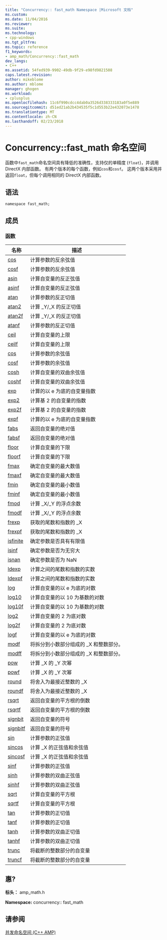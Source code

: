 ```yaml
---
title: "Concurrency:: fast_math Namespace |Microsoft 文档"
ms.custom: 
ms.date: 11/04/2016
ms.reviewer: 
ms.suite: 
ms.technology:
- cpp-windows
ms.tgt_pltfrm: 
ms.topic: reference
f1_keywords:
- amp_math/Concurrency::fast_math
dev_langs:
- C++
ms.assetid: 54fed939-9902-49db-9f29-e98fd9821508
caps.latest.revision: 
author: mikeblome
ms.author: mblome
manager: ghogen
ms.workload:
- cplusplus
ms.openlocfilehash: 11c6f990cdcc4dab0a3526d338333183a0f5e889
ms.sourcegitcommit: d51ed21ab2b434535f5c1d553b22e432073e1478
ms.translationtype: MT
ms.contentlocale: zh-CN
ms.lasthandoff: 02/23/2018
---
```

# <a name="concurrencyfastmath-namespace"></a>Concurrency::fast_math 命名空间
函数中`fast_math`命名空间具有降低的准确性，支持仅的单精度 (`float`)，并调用 DirectX 内部函数。 有两个版本的每个函数，例如`cos`和`cosf`。 这两个版本采用并返回`float`，但每个调用相同的 DirectX 内部函数。  
  
## <a name="syntax"></a>语法  
  
```  
namespace fast_math;  
```  
  
## <a name="members"></a>成员  
  
### <a name="functions"></a>函数  
  
|名称|描述|  
|----------|-----------------|  
|[cos](concurrency-fast-math-namespace-functions.md#cos)|计算参数的反余弦值|  
|[cosf](concurrency-fast-math-namespace-functions.md#cosf)|计算参数的反余弦值|  
|[asin](concurrency-fast-math-namespace-functions.md#asin)|计算自变量的反正弦值|  
|[asinf](concurrency-fast-math-namespace-functions.md#asinf)|计算自变量的反正弦值|  
|[atan](concurrency-fast-math-namespace-functions.md#atan)|计算参数的反正切值|  
|[atan2](concurrency-fast-math-namespace-functions.md#atan2)|计算 _Y/_X 的反正切值|  
|[atan2f](concurrency-fast-math-namespace-functions.md#atan2f)|计算 _Y/_X 的反正切值|  
|[atanf](concurrency-fast-math-namespace-functions.md#atanf)|计算参数的反正切值|  
|[ceil](concurrency-fast-math-namespace-functions.md#ceil)|计算自变量的上限|  
|[ceilf](concurrency-fast-math-namespace-functions.md#ceilf)|计算自变量的上限|  
|[cos](concurrency-fast-math-namespace-functions.md#cos)|计算参数的余弦值|  
|[cosf](concurrency-fast-math-namespace-functions.md#cosf)|计算参数的余弦值|  
|[cosh](concurrency-fast-math-namespace-functions.md#cosh)|计算自变量的双曲余弦值|  
|[coshf](concurrency-fast-math-namespace-functions.md#coshf)|计算自变量的双曲余弦值|  
|[exp](concurrency-fast-math-namespace-functions.md#exp)|计算的以 e 为底的自变量指数|  
|[exp2](concurrency-fast-math-namespace-functions.md#exp2)|计算基 2 的自变量的指数|  
|[exp2f](concurrency-fast-math-namespace-functions.md#exp2f)|计算基 2 的自变量的指数|  
|[expf](concurrency-fast-math-namespace-functions.md#expf)|计算的以 e 为底的自变量指数|  
|[fabs](concurrency-fast-math-namespace-functions.md#fabs)|返回自变量的绝对值|  
|[fabsf](concurrency-fast-math-namespace-functions.md#fabsf)|返回自变量的绝对值|  
|[floor](concurrency-fast-math-namespace-functions.md#floor)|计算自变量的下限|  
|[floorf](concurrency-fast-math-namespace-functions.md#floorf)|计算自变量的下限|  
|[fmax](concurrency-fast-math-namespace-functions.md#fmax)|确定自变量的最大数值|  
|[fmaxf](concurrency-fast-math-namespace-functions.md#fmaxf)|确定自变量的最大数值|  
|[fmin](concurrency-fast-math-namespace-functions.md#fmin)|确定自变量的最小数值|  
|[fminf](concurrency-fast-math-namespace-functions.md#fminf)|确定自变量的最小数值|  
|[fmod](concurrency-fast-math-namespace-functions.md#fmod)|计算 _X/_Y 的浮点余数|  
|[fmodf](concurrency-fast-math-namespace-functions.md#fmodf)|计算 _X/_Y 的浮点余数|  
|[frexp](concurrency-fast-math-namespace-functions.md#frexp)|获取的尾数和指数的 _X|  
|[frexpf](concurrency-fast-math-namespace-functions.md#frexpf)|获取的尾数和指数的 _X|  
|[isfinite](concurrency-fast-math-namespace-functions.md#isfinite)|确定参数是否具有有限值|  
|[isinf](concurrency-fast-math-namespace-functions.md#isinf)|确定参数是否为无穷大|  
|[isnan](concurrency-fast-math-namespace-functions.md#isnan)|确定参数是否为 NaN|  
|[ldexp](concurrency-fast-math-namespace-functions.md#ldexp)|计算之间的尾数和指数的实数|  
|[ldexpf](concurrency-fast-math-namespace-functions.md#ldexpf)|计算之间的尾数和指数的实数|  
|[log](concurrency-fast-math-namespace-functions.md#log)|计算自变量的以 e 为底的对数|  
|[log10](concurrency-fast-math-namespace-functions.md#log10)|计算自变量的以 10 为基数的对数|  
|[log10f](concurrency-fast-math-namespace-functions.md#log10f)|计算自变量的以 10 为基数的对数|  
|[log2](concurrency-fast-math-namespace-functions.md#log2)|计算自变量的 2 为底对数|  
|[log2f](concurrency-fast-math-namespace-functions.md#log2f)|计算自变量的 2 为底对数|  
|[logf](concurrency-fast-math-namespace-functions.md#logf)|计算自变量的以 e 为底的对数|  
|[modf](concurrency-fast-math-namespace-functions.md#modf)|将拆分到小数部分组成的 _X 和整数部分。|  
|[modff](concurrency-fast-math-namespace-functions.md#modff)|将拆分到小数部分组成的 _X 和整数部分。|  
|[pow](concurrency-fast-math-namespace-functions.md#pow)|计算 _X 的 _Y 次幂|  
|[powf](concurrency-fast-math-namespace-functions.md#powf)|计算 _X 的 _Y 次幂|  
|[round](concurrency-fast-math-namespace-functions.md#round)|将舍入为最接近整数的 _X|  
|[roundf](concurrency-fast-math-namespace-functions.md#roundf)|将舍入为最接近整数的 _X|  
|[rsqrt](concurrency-fast-math-namespace-functions.md#rsqrt)|返回自变量的平方根的倒数|  
|[rsqrtf](concurrency-fast-math-namespace-functions.md#rsqrtf)|返回自变量的平方根的倒数|  
|[signbit](concurrency-fast-math-namespace-functions.md#signbit)|返回自变量的符号|  
|[signbitf](concurrency-fast-math-namespace-functions.md#signbitf)|返回自变量的符号|  
|[sin](concurrency-fast-math-namespace-functions.md#sin)|计算参数的正弦值|  
|[sincos](concurrency-fast-math-namespace-functions.md#sincos)|计算 _X 的正弦值和余弦值|  
|[sincosf](concurrency-fast-math-namespace-functions.md#sincosf)|计算 _X 的正弦值和余弦值|  
|[sinf](concurrency-fast-math-namespace-functions.md#sinf)|计算参数的正弦值|  
|[sinh](concurrency-fast-math-namespace-functions.md#sinh)|计算参数的双曲正弦值|  
|[sinhf](concurrency-fast-math-namespace-functions.md#sinhf)|计算参数的双曲正弦值|  
|[sqrt](concurrency-fast-math-namespace-functions.md#sqrt)|计算自变量的平方根|  
|[sqrtf](concurrency-fast-math-namespace-functions.md#sqrtf)|计算自变量的平方根|  
|[tan](concurrency-fast-math-namespace-functions.md#tan)|计算参数的正切值|  
|[tanf](concurrency-fast-math-namespace-functions.md#tanf)|计算参数的正切值|  
|[tanh](concurrency-fast-math-namespace-functions.md#tanh)|计算参数的双曲正切值|  
|[tanhf](concurrency-fast-math-namespace-functions.md#tanhf)|计算参数的双曲正切值|  
|[trunc](concurrency-fast-math-namespace-functions.md#trunc)|将截断的整数部分的自变量|  
|[truncf](concurrency-fast-math-namespace-functions.md#truncf)|将截断的整数部分的自变量|  

## <a name="requirements"></a>惠?  
 **标头：** amp_math.h  
  
 **Namespace:** concurrency:: fast_math  
  
## <a name="see-also"></a>请参阅  
 [并发命名空间 (C++ AMP)](concurrency-namespace-cpp-amp.md)
